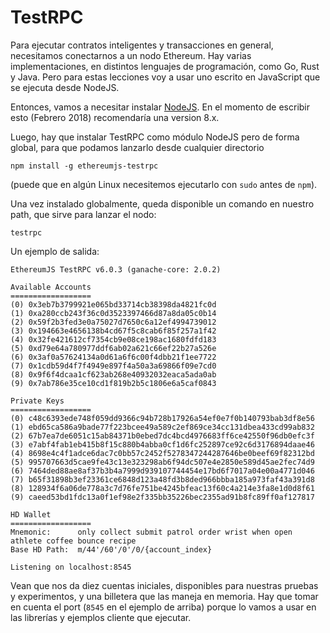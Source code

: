 # TestRPC

Para ejecutar contratos inteligentes y transacciones en general, necesitamos
conectarnos a un nodo Ethereum. Hay varias implementaciones, en distintos lenguajes
de programación, como Go, Rust y Java. Pero para estas lecciones voy
a usar uno escrito en JavaScript que se ejecuta desde NodeJS.

Entonces, vamos a necesitar instalar [NodeJS](https://nodejs.org/en/). En el
momento de escribir esto (Febrero 2018) recomendaría una version 8.x.

Luego, hay que instalar TestRPC como módulo NodeJS pero de forma global, para
que podamos lanzarlo desde cualquier directorio

```
npm install -g ethereumjs-testrpc
```

(puede que en algún Linux necesitemos ejecutarlo con `sudo` antes de `npm`).

Una vez instalado globalmente, queda disponible un comando en nuestro path, que
sirve para lanzar el nodo:

```
testrpc
```

Un ejemplo de salida:

```
EthereumJS TestRPC v6.0.3 (ganache-core: 2.0.2)

Available Accounts
==================
(0) 0x3eb7b3799921e065bd33714cb38398da4821fc0d
(1) 0xa280ccb243f36c0d3523397466d87a8da05c0b14
(2) 0x59f2b3fed3e0a75027d7650c6a12ef4994739012
(3) 0x194663e4656138b4cd67f5c8cab6f85f257a1f42
(4) 0x32fe421612cf7354cb9e08ce198ac1680fdfd183
(5) 0xd79e64a780977ddf6ab02a621c66ef22b27a526e
(6) 0x3af0a57624134a0d61a6f6c00f4dbb21f1ee7722
(7) 0x1cdb59d4f7f4949e897f4a50a3a69866f09e7cd0
(8) 0x9f6f4dcaa1cf623ab268e40932032eaca5ada0ab
(9) 0x7ab786e35ce10cd1f819b2b5c1806e6a5caf0843

Private Keys
==================
(0) c48c6393ede748f059dd9366c94b728b17926a54ef0e7f0b140793bab3df8e56
(1) ebd65ca586a9bade77f223bcee49a589c2ef869ce34cc131dbea433cd99ab832
(2) 67b7ea7de6051c15ab84371b0ebed7dc4bcd4976683ff6ce42550f96db0efc3f
(3) e7abf4fab1eb415b8f15c880b4abba0cf1d6fc252897ce92c6d3176894daae46
(4) 8698e4c4f1adce6dac7c0bb57c2452f5278347244287646be0beef69f82312bd
(5) 995707663d5cae9fe43c13e323298ab6f94dc507e4e2850e589d45ae2fec74d9
(6) 7464ded88ae8af37b3b4a7999d939107744454e17bd6f7017a04e00a4771d046
(7) b65f31898b3ef23361ce6848d123a48fd3b8ded966bbba185a973faf43a391d8
(8) 128934f6a06de778a3c7d76fe751be4245bfeac13f60c4a214e3fa8e1d0d8f61
(9) caeed53bd1fdc13a0f1ef98e2f335bb35226bec2355ad91b8fc89ff0af127817

HD Wallet
==================
Mnemonic:      only collect submit patrol order wrist when open athlete coffee bounce recipe
Base HD Path:  m/44'/60'/0'/0/{account_index}

Listening on localhost:8545
```

Vean que nos da diez cuentas iniciales, disponibles para nuestras pruebas
y experimentos, y una billetera que las maneja en memoria. Hay que tomar
en cuenta el port (`8545` en el ejemplo de arriba) porque lo vamos a usar
en las librerías y ejemplos cliente que ejecutar.


